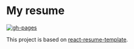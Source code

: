 # My resume
[![gh-pages](https://github.com/nobu-g/nobu-g.github.io/actions/workflows/gh-pages.yml/badge.svg)](https://github.com/nobu-g/nobu-g.github.io/actions/workflows/gh-pages.yml)

This project is based on [react-resume-template](https://github.com/tbakerx/react-resume-template).
